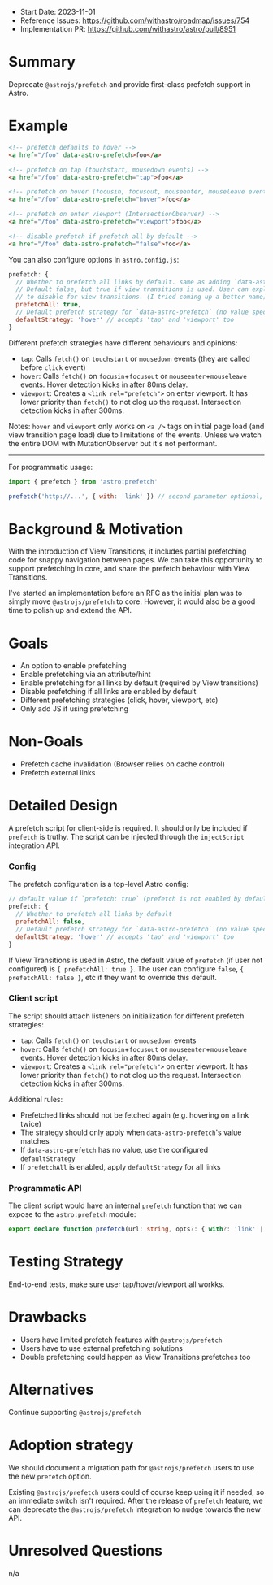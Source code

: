 - Start Date: 2023-11-01
- Reference Issues: https://github.com/withastro/roadmap/issues/754
- Implementation PR: https://github.com/withastro/astro/pull/8951

# Summary

Deprecate `@astrojs/prefetch` and provide first-class prefetch support in Astro.

# Example

```html
<!-- prefetch defaults to hover -->
<a href="/foo" data-astro-prefetch>foo</a>

<!-- prefetch on tap (touchstart, mousedown events) -->
<a href="/foo" data-astro-prefetch="tap">foo</a>

<!-- prefetch on hover (focusin, focusout, mouseenter, mouseleave events) -->
<a href="/foo" data-astro-prefetch="hover">foo</a>

<!-- prefetch on enter viewport (IntersectionObserver) -->
<a href="/foo" data-astro-prefetch="viewport">foo</a>

<!-- disable prefetch if prefetch all by default -->
<a href="/foo" data-astro-prefetch="false">foo</a>
```
You can also configure options in `astro.config.js`:

```js
prefetch: {
  // Whether to prefetch all links by default. same as adding `data-astro-prefetch` to all links.
  // Default false, but true if view transitions is used. User can explicitly set this to false
  // to disable for view transitions. (I tried coming up a better name)
  prefetchAll: true,
  // Default prefetch strategy for `data-astro-prefetch` (no value specified).
  defaultStrategy: 'hover' // accepts 'tap' and 'viewport' too
}
```

Different prefetch strategies have different behaviours and opinions:
- `tap`: Calls `fetch()` on `touchstart` or `mousedown` events (they are called before `click` event)
- `hover`: Calls `fetch()` on `focusin`+`focusout` or `mouseenter`+`mouseleave` events. Hover detection kicks in after 80ms delay.
- `viewport`: Creates a `<link rel="prefetch">` on enter viewport. It has lower priority than `fetch()` to not clog up the request. Intersection detection kicks in after 300ms.

Notes: `hover` and `viewport` only works on `<a />` tags on initial page load (and view transition page load) due to limitations of the events. Unless we watch the entire DOM with MutationObserver but it's not performant.

---

For programmatic usage:

```js
import { prefetch } from 'astro:prefetch'

prefetch('http://...', { with: 'link' }) // second parameter optional, can specify link/fetch for prefetch priority
```

# Background & Motivation

With the introduction of View Transitions, it includes partial prefetching code for snappy navigation between pages. We can take this opportunity to support prefetching in core, and share the prefetch behaviour with View Transitions. 

I've started an implementation before an RFC as the initial plan was to simply move `@astrojs/prefetch` to core. However, it would also be a good time to polish up and extend the API.

# Goals

- An option to enable prefetching
- Enable prefetching via an attribute/hint
- Enable prefetching for all links by default (required by View transitions)
- Disable prefetching if all links are enabled by default
- Different prefetching strategies (click, hover, viewport, etc)
- Only add JS if using prefetching

# Non-Goals

- Prefetch cache invalidation (Browser relies on cache control)
- Prefetch external links

# Detailed Design

A prefetch script for client-side is required. It should only be included if `prefetch` is truthy. The script can be injected through the `injectScript` integration API.

### Config

The prefetch configuration is a top-level Astro config:

```js
// default value if `prefetch: true` (prefetch is not enabled by default)
prefetch: {
  // Whether to prefetch all links by default
  prefetchAll: false,
  // Default prefetch strategy for `data-astro-prefetch` (no value specified).
  defaultStrategy: 'hover' // accepts 'tap' and 'viewport' too
}
```

If View Transitions is used in Astro, the default value of `prefetch` (if user not configured) is `{ prefetchAll: true }`. The user can configure `false`, `{ prefetchAll: false }`, etc if they want to override this default.

### Client script

The script should attach listeners on initialization for different prefetch strategies:

- `tap`: Calls `fetch()` on `touchstart` or `mousedown` events
- `hover`: Calls `fetch()` on `focusin`+`focusout` or `mouseenter`+`mouseleave` events. Hover detection kicks in after 80ms delay.
- `viewport`: Creates a `<link rel="prefetch">` on enter viewport. It has lower priority than `fetch()` to not clog up the request. Intersection detection kicks in after 300ms.

Additional rules:

- Prefetched links should not be fetched again (e.g. hovering on a link twice)
- The strategy should only apply when `data-astro-prefetch`'s value matches
- If `data-astro-prefetch` has no value, use the configured `defaultStrategy`
- If `prefetchAll` is enabled, apply `defaultStrategy` for all links

### Programmatic API

The client script would have an internal `prefetch` function that we can expose to the `astro:prefetch` module:

```ts
export declare function prefetch(url: string, opts?: { with?: 'link' | 'fetch' }): void
```

# Testing Strategy

End-to-end tests, make sure user tap/hover/viewport all workks.

# Drawbacks

- Users have limited prefetch features with `@astrojs/prefetch`
- Users have to use external prefetching solutions
- Double prefetching could happen as View Transitions prefetches too

# Alternatives

Continue supporting `@astrojs/prefetch`

# Adoption strategy

We should document a migration path for `@astrojs/prefetch` users to use the new `prefetch` option.

Existing `@astrojs/prefetch` users could of course keep using it if needed, so an immediate switch isn't required. After the release of `prefetch` feature, we can deprecate the `@astrojs/prefetch` integration to nudge towards the new API.

# Unresolved Questions

n/a
